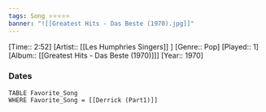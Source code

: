 ```yaml
---
tags: Song ⭐⭐⭐⭐⭐ 
banner: "![[Greatest Hits - Das Beste (1970).jpg]]"
---
```

[Time:: 2:52]
[Artist:: [[Les Humphries Singers]] ]
[Genre:: Pop]
[Played:: 1]
[Album:: [[Greatest Hits - Das Beste (1970)]]]
[Year:: 1970]
### Dates
````dataview
TABLE Favorite_Song
WHERE Favorite_Song = [[Derrick (Part1)]]
````